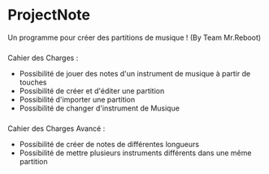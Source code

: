 # ProjectNote
Un programme pour créer des partitions de musique ! (By Team Mr.Reboot)

###

Cahier des Charges :

- Possibilité de jouer des notes d'un instrument de musique à partir de touches
- Possibilité de créer et d'éditer une partition
- Possibilité d'importer une partition
- Possibilité de changer d'instrument de Musique

###

Cahier des Charges Avancé :

- Possibilité de créer de notes de différentes longueurs
- Possibilité de mettre plusieurs instruments différents dans une même partition
